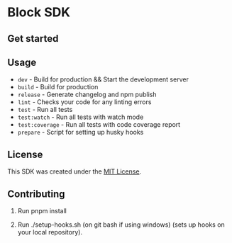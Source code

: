 # Block SDK

## Get started

## Usage

* `dev` - Build for production && Start the development server
* `build` - Build for production
* `release` - Generate changelog and npm publish
* `lint` - Checks your code for any linting errors
* `test` - Run all tests
* `test:watch` - Run all tests with watch mode
* `test:coverage` - Run all tests with code coverage report
* `prepare` - Script for setting up husky hooks

## License

This SDK was created under the [MIT License](LICENSE).

## Contributing

1. Run pnpm install

2. Run ./setup-hooks.sh (on git bash if using windows) (sets up hooks on your local repository).